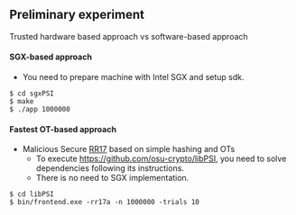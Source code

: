 ## Preliminary experiment

Trusted hardware based approach vs software-based approach


#### SGX-based approach
- You need to prepare machine with Intel SGX and setup sdk.
```
$ cd sgxPSI
$ make
$ ./app 1000000
```

#### Fastest OT-based approach
- Malicious Secure [RR17](https://eprint.iacr.org/2017/769) based on simple hashing and OTs
  - To execute https://github.com/osu-crypto/libPSI, you need to solve dependencies following its instructions.
  - There is no need to SGX implementation.

```
$ cd libPSI
$ bin/frontend.exe -rr17a -n 1000000 -trials 10 
```
